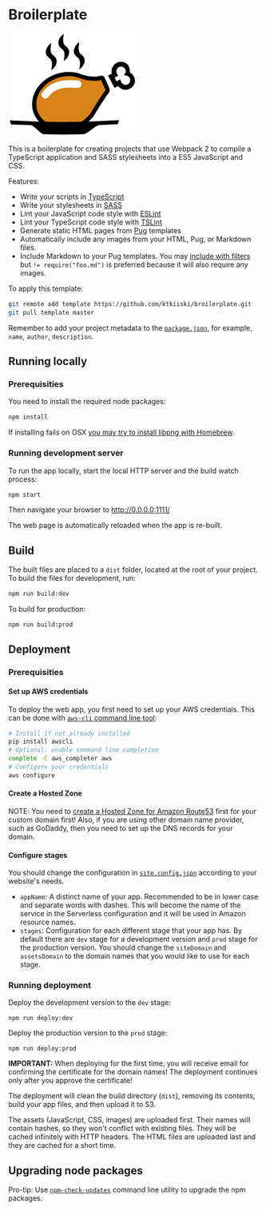 # Broilerplate

![Broilerplate](./src/images/broilerplate.png)

This is a boilerplate for creating projects that use Webpack 2 to compile a TypeScript application and SASS stylesheets into a ES5 JavaScript and CSS.

Features:

- Write your scripts in [TypeScript](http://www.typescriptlang.org/)
- Write your stylesheets in [SASS](http://sass-lang.com/)
- Lint your JavaScript code style with [ESLint](http://eslint.org/)
- Lint your TypeScript code style with [TSLint](https://palantir.github.io/tslint/)
- Generate static HTML pages from [Pug](https://pugjs.org/) templates
- Automatically include any images from your HTML, Pug, or Markdown files.
- Include Markdown to your Pug templates. You may [include with filters](https://pugjs.org/language/includes.html#including-filtered-text) but `!= require("foo.md")` is preferred because it will also require any images.

To apply this template:

```bash
git remote add template https://github.com/ktkiiski/broilerplate.git
git pull template master
```

Remember to add your project metadata to the [`package.json`](./package.json), for example, `name`, `author`, `description`.

## Running locally

### Prerequisities

You need to install the required node packages:

```bash
npm install
```

If installing fails on OSX [you may try to install libpng with Homebrew](https://github.com/tcoopman/image-webpack-loader#libpng-issues).


### Running development server

To run the app locally, start the local HTTP server and the build watch process:

```bash
npm start
```

Then navigate your browser to http://0.0.0.0:1111/

The web page is automatically reloaded when the app is re-built.

## Build

The built files are placed to a `dist` folder, located at the root of your project.
To build the files for development, run:

```bash
npm run build:dev
```

To build for production:

```bash
npm run build:prod
```

## Deployment

### Prerequisities

#### Set up AWS credentials

To deploy the web app, you first need to set up your AWS credentials.
This can be done with [`aws-cli` command line tool](https://github.com/aws/aws-cli):

```bash
# Install if not already installed
pip install awscli
# Optional: enable command line completion
complete -C aws_completer aws
# Configure your credentials
aws configure
```

#### Create a Hosted Zone

NOTE: You need to [create a Hosted Zone for Amazon Route53](http://docs.aws.amazon.com/AmazonS3/latest/dev/website-hosting-custom-domain-walkthrough.html#root-domain-walkthrough-switch-to-route53-as-dnsprovider) first for your custom domain first! Also, if you are using other domain name provider, such as GoDaddy, then you need to set up the DNS records for your domain.

#### Configure stages

You should change the configuration in [`site.config.json`](./site.config.json) according to your website's needs.

- `appName`: A distinct name of your app. Recommended to be in lower case and separate words with dashes. This will become the name of the service in the Serverless configuration and it will be used in Amazon resource names.
- `stages`: Configuration for each different stage that your app has. By default there are `dev` stage for a development version and `prod` stage for the production version. You should change the `siteDomain` and `assetsDomain` to the domain names that you would like to use for each stage.

### Running deployment

Deploy the development version to the `dev` stage:

    npm run deploy:dev

Deploy the production version to the `prod` stage:

    npm run deploy:prod

**IMPORTANT:** When deploying for the first time, you will receive email for confirming the certificate for the domain names!
The deployment continues only after you approve the certificate!

The deployment will clean the build directory (`dist`), removing its contents, build your app files, and then upload it to S3.

The assets (JavaScript, CSS, images) are uploaded first. Their names will contain hashes, so they won't conflict with existing files.
They will be cached infinitely with HTTP headers.
The HTML files are uploaded last and they are cached for a short time.

## Upgrading node packages

Pro-tip: Use [`npm-check-updates`](https://github.com/tjunnone/npm-check-updates) command line utility to upgrade the npm packages.
